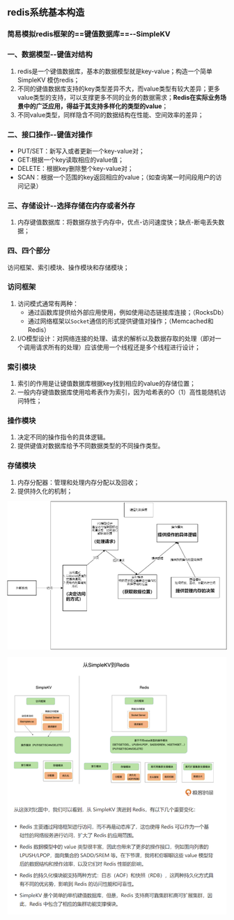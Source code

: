 ## redis系统基本构造

### 简易模拟redis框架的==键值数据库==--SimpleKV

### 一、数据模型--键值对结构

1. redis是一个键值数据库，基本的数据模型就是key-value；构造一个简单SimpleKV 模仿redis；
2. 不同的键值数据库支持的key类型差异不大，而value类型有较大差异；更多value类型的支持，可以支撑更多不同的业务的数据需求；**Redis在实际业务场景中的广泛应用，得益于其支持多样化的类型的value**；
3. 不同value类型，同样隐含不同的数据结构在性能、空间效率的差异；



###  二、接口操作--键值对操作

* PUT/SET：新写入或者更新一个key-value对；
* GET:根据一个key读取相应的value值；
* DELETE：根据key删除整个key-value对；
* SCAN：根据一个范围的key返回相应的value；（如查询某一时间段用户的访问记录）



### 三、存储设计--选择存储在内存或者外存

1. 内存键值数据库：将数据存放于内存中，优点-访问速度快；缺点-断电丢失数据；

### 四、四个部分

访问框架、索引模块、操作模块和存储模块；

### 访问框架

1. 访问模式通常有两种：
   * 通过函数库提供给外部应用使用，例如使用动态链接库连接；（RocksDb）
   * 通过网络框架以`Socket`通信的形式提供键值对操作；（Memcached和Redis）
2. I/O模型设计：对网络连接的处理、请求的解析以及数据存取的处理（即对一个调用请求所有的处理）应该使用一个线程还是多个线程进行设计；

### 索引模块

1. 索引的作用是让键值数据库根据key找到相应的value的存储位置；
2. 一般内存键值数据库使用哈希表作为索引，因为哈希表的O（1）高性能随机访问特性；

### 操作模块

1. 决定不同的操作指令的具体逻辑。
2. 提供键值对数据库给予不同数据类型的不同操作类型。

### 存储模块

1. 内存分配器：管理和处理内存分配以及回收；
2. 提供持久化的机制；

![键值对数据库基本框架](img/键值对数据库基本框架.png)

![image-20211110074146634](img/image-20211110074146634.png)
